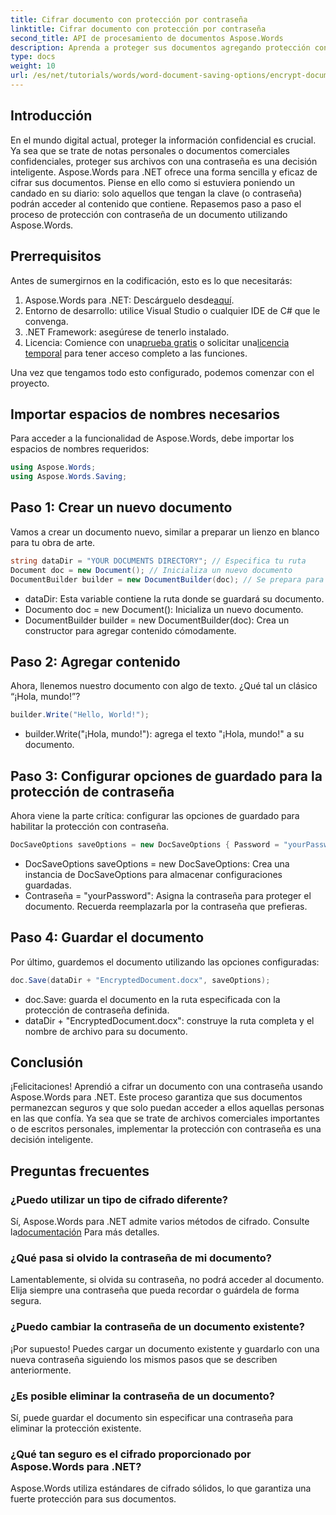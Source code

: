 ```yaml
---
title: Cifrar documento con protección por contraseña
linktitle: Cifrar documento con protección por contraseña
second_title: API de procesamiento de documentos Aspose.Words
description: Aprenda a proteger sus documentos agregando protección con contraseña mediante Aspose.Words para .NET. Esta guía completa lo guiará a través del proceso.
type: docs
weight: 10
url: /es/net/tutorials/words/word-document-saving-options/encrypt-document-with-password-protect/
---
```

## Introducción

En el mundo digital actual, proteger la información confidencial es crucial. Ya sea que se trate de notas personales o documentos comerciales confidenciales, proteger sus archivos con una contraseña es una decisión inteligente. Aspose.Words para .NET ofrece una forma sencilla y eficaz de cifrar sus documentos. Piense en ello como si estuviera poniendo un candado en su diario: solo aquellos que tengan la clave (o contraseña) podrán acceder al contenido que contiene. Repasemos paso a paso el proceso de protección con contraseña de un documento utilizando Aspose.Words.

## Prerrequisitos

Antes de sumergirnos en la codificación, esto es lo que necesitarás:

1.  Aspose.Words para .NET: Descárguelo desde[aquí](https://releases.aspose.com/words/net/).
2. Entorno de desarrollo: utilice Visual Studio o cualquier IDE de C# que le convenga.
3. .NET Framework: asegúrese de tenerlo instalado.
4.  Licencia: Comience con una[prueba gratis](https://releases.aspose.com/) o solicitar una[licencia temporal](https://purchase.aspose.com/temporary-license/) para tener acceso completo a las funciones.

Una vez que tengamos todo esto configurado, podemos comenzar con el proyecto.

## Importar espacios de nombres necesarios

Para acceder a la funcionalidad de Aspose.Words, debe importar los espacios de nombres requeridos:

```csharp
using Aspose.Words;
using Aspose.Words.Saving;
```

## Paso 1: Crear un nuevo documento

Vamos a crear un documento nuevo, similar a preparar un lienzo en blanco para tu obra de arte.

```csharp
string dataDir = "YOUR DOCUMENTS DIRECTORY"; // Especifica tu ruta
Document doc = new Document(); // Inicializa un nuevo documento
DocumentBuilder builder = new DocumentBuilder(doc); // Se prepara para agregar contenido
```

- dataDir: Esta variable contiene la ruta donde se guardará su documento.
- Documento doc = new Document(): Inicializa un nuevo documento.
- DocumentBuilder builder = new DocumentBuilder(doc): Crea un constructor para agregar contenido cómodamente.

## Paso 2: Agregar contenido

Ahora, llenemos nuestro documento con algo de texto. ¿Qué tal un clásico “¡Hola, mundo!”?

```csharp
builder.Write("Hello, World!");
```

- builder.Write("¡Hola, mundo!"): agrega el texto "¡Hola, mundo!" a su documento.

## Paso 3: Configurar opciones de guardado para la protección de contraseña

Ahora viene la parte crítica: configurar las opciones de guardado para habilitar la protección con contraseña.

```csharp
DocSaveOptions saveOptions = new DocSaveOptions { Password = "yourPassword" }; // Establezca su contraseña aquí
```

- DocSaveOptions saveOptions = new DocSaveOptions: Crea una instancia de DocSaveOptions para almacenar configuraciones guardadas.
- Contraseña = "yourPassword": Asigna la contraseña para proteger el documento. Recuerda reemplazarla por la contraseña que prefieras.

## Paso 4: Guardar el documento

Por último, guardemos el documento utilizando las opciones configuradas:

```csharp
doc.Save(dataDir + "EncryptedDocument.docx", saveOptions);
```

- doc.Save: guarda el documento en la ruta especificada con la protección de contraseña definida.
- dataDir + "EncryptedDocument.docx": construye la ruta completa y el nombre de archivo para su documento.

## Conclusión

¡Felicitaciones! Aprendió a cifrar un documento con una contraseña usando Aspose.Words para .NET. Este proceso garantiza que sus documentos permanezcan seguros y que solo puedan acceder a ellos aquellas personas en las que confía. Ya sea que se trate de archivos comerciales importantes o de escritos personales, implementar la protección con contraseña es una decisión inteligente.

## Preguntas frecuentes

### ¿Puedo utilizar un tipo de cifrado diferente?
 Sí, Aspose.Words para .NET admite varios métodos de cifrado. Consulte la[documentación](https://reference.aspose.com/words/net/) Para más detalles.

### ¿Qué pasa si olvido la contraseña de mi documento?
Lamentablemente, si olvida su contraseña, no podrá acceder al documento. Elija siempre una contraseña que pueda recordar o guárdela de forma segura.

### ¿Puedo cambiar la contraseña de un documento existente?
¡Por supuesto! Puedes cargar un documento existente y guardarlo con una nueva contraseña siguiendo los mismos pasos que se describen anteriormente.

### ¿Es posible eliminar la contraseña de un documento?
Sí, puede guardar el documento sin especificar una contraseña para eliminar la protección existente.

### ¿Qué tan seguro es el cifrado proporcionado por Aspose.Words para .NET?
Aspose.Words utiliza estándares de cifrado sólidos, lo que garantiza una fuerte protección para sus documentos.
